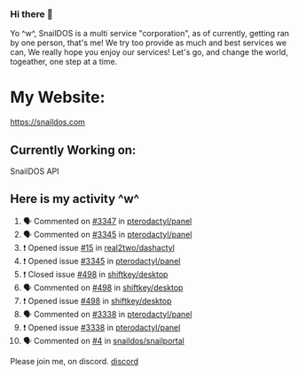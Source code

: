 ### Hi there 👋
Yo ^w^,
SnailDOS is a multi service "corporation", as of currently, getting ran by one person, that's me!
We try too provide as much and best services we can, We really hope you enjoy our services!
Let's go, and change the world, togeather, one step at a time.
# My Website:
https://snaildos.com
## Currently Working on:
SnailDOS API
## Here is my activity ^w^
<!--START_SECTION:activity-->
1. 🗣 Commented on [#3347](https://github.com/pterodactyl/panel/issues/3347) in [pterodactyl/panel](https://github.com/pterodactyl/panel)
2. 🗣 Commented on [#3345](https://github.com/pterodactyl/panel/issues/3345) in [pterodactyl/panel](https://github.com/pterodactyl/panel)
3. ❗️ Opened issue [#15](https://github.com/real2two/dashactyl/issues/15) in [real2two/dashactyl](https://github.com/real2two/dashactyl)
4. ❗️ Opened issue [#3345](https://github.com/pterodactyl/panel/issues/3345) in [pterodactyl/panel](https://github.com/pterodactyl/panel)
5. ❗️ Closed issue [#498](https://github.com/shiftkey/desktop/issues/498) in [shiftkey/desktop](https://github.com/shiftkey/desktop)
6. 🗣 Commented on [#498](https://github.com/shiftkey/desktop/issues/498) in [shiftkey/desktop](https://github.com/shiftkey/desktop)
7. ❗️ Opened issue [#498](https://github.com/shiftkey/desktop/issues/498) in [shiftkey/desktop](https://github.com/shiftkey/desktop)
8. 🗣 Commented on [#3338](https://github.com/pterodactyl/panel/issues/3338) in [pterodactyl/panel](https://github.com/pterodactyl/panel)
9. ❗️ Opened issue [#3338](https://github.com/pterodactyl/panel/issues/3338) in [pterodactyl/panel](https://github.com/pterodactyl/panel)
10. 🗣 Commented on [#4](https://github.com/snaildos/snailportal/issues/4) in [snaildos/snailportal](https://github.com/snaildos/snailportal)
<!--END_SECTION:activity-->
Please join me, on discord.
[discord](https://invite.gg/snaildos)
